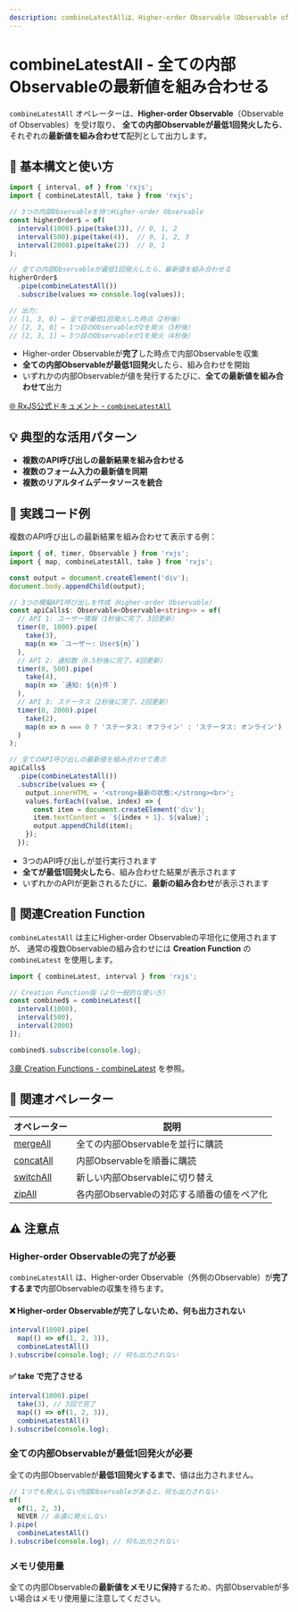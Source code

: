 ```yaml
---
description: combineLatestAllは、Higher-order Observable（Observable of Observables）を受け取り、全ての内部Observableが最低1回発火したら、それぞれの最新値を組み合わせて出力するオペレーターです。
---
```


# combineLatestAll - 全ての内部Observableの最新値を組み合わせる

`combineLatestAll` オペレーターは、**Higher-order Observable**（Observable of Observables）を受け取り、
**全ての内部Observableが最低1回発火したら**、それぞれの**最新値を組み合わせて**配列として出力します。

## 🔰 基本構文と使い方

```ts
import { interval, of } from 'rxjs';
import { combineLatestAll, take } from 'rxjs';

// 3つの内部Observableを持つHigher-order Observable
const higherOrder$ = of(
  interval(1000).pipe(take(3)), // 0, 1, 2
  interval(500).pipe(take(4)),  // 0, 1, 2, 3
  interval(2000).pipe(take(2))  // 0, 1
);

// 全ての内部Observableが最低1回発火したら、最新値を組み合わせる
higherOrder$
  .pipe(combineLatestAll())
  .subscribe(values => console.log(values));

// 出力:
// [1, 3, 0] ← 全てが最低1回発火した時点（2秒後）
// [2, 3, 0] ← 1つ目のObservableが2を発火（3秒後）
// [2, 3, 1] ← 3つ目のObservableが1を発火（4秒後）
```

- Higher-order Observableが**完了**した時点で内部Observableを収集
- **全ての内部Observableが最低1回発火**したら、組み合わせを開始
- いずれかの内部Observableが値を発行するたびに、**全ての最新値を組み合わせて**出力

[🌐 RxJS公式ドキュメント - `combineLatestAll`](https://rxjs.dev/api/index/function/combineLatestAll)

## 💡 典型的な活用パターン

- **複数のAPI呼び出しの最新結果を組み合わせる**
- **複数のフォーム入力の最新値を同期**
- **複数のリアルタイムデータソースを統合**

## 🧠 実践コード例

複数のAPI呼び出しの最新結果を組み合わせて表示する例：

```ts
import { of, timer, Observable } from 'rxjs';
import { map, combineLatestAll, take } from 'rxjs';

const output = document.createElement('div');
document.body.appendChild(output);

// 3つの模擬API呼び出しを作成（Higher-order Observable）
const apiCalls$: Observable<Observable<string>> = of(
  // API 1: ユーザー情報（1秒後に完了、3回更新）
  timer(0, 1000).pipe(
    take(3),
    map(n => `ユーザー: User${n}`)
  ),
  // API 2: 通知数（0.5秒後に完了、4回更新）
  timer(0, 500).pipe(
    take(4),
    map(n => `通知: ${n}件`)
  ),
  // API 3: ステータス（2秒後に完了、2回更新）
  timer(0, 2000).pipe(
    take(2),
    map(n => n === 0 ? 'ステータス: オフライン' : 'ステータス: オンライン')
  )
);

// 全てのAPI呼び出しの最新値を組み合わせて表示
apiCalls$
  .pipe(combineLatestAll())
  .subscribe(values => {
    output.innerHTML = '<strong>最新の状態:</strong><br>';
    values.forEach((value, index) => {
      const item = document.createElement('div');
      item.textContent = `${index + 1}. ${value}`;
      output.appendChild(item);
    });
  });
```

- 3つのAPI呼び出しが並行実行されます
- **全てが最低1回発火したら**、組み合わせた結果が表示されます
- いずれかのAPIが更新されるたびに、**最新の組み合わせ**が表示されます

## 🔄 関連Creation Function

`combineLatestAll` は主にHigher-order Observableの平坦化に使用されますが、
通常の複数Observableの組み合わせには **Creation Function** の `combineLatest` を使用します。

```ts
import { combineLatest, interval } from 'rxjs';

// Creation Function版（より一般的な使い方）
const combined$ = combineLatest([
  interval(1000),
  interval(500),
  interval(2000)
]);

combined$.subscribe(console.log);
```

[3章 Creation Functions - combineLatest](/guide/creation-functions/combineLatest) を参照。

## 🔄 関連オペレーター

| オペレーター | 説明 |
|---|---|
| [mergeAll](./mergeAll) | 全ての内部Observableを並行に購読 |
| [concatAll](./concatAll) | 内部Observableを順番に購読 |
| [switchAll](./switchAll) | 新しい内部Observableに切り替え |
| [zipAll](./zipAll) | 各内部Observableの対応する順番の値をペア化 |

## ⚠️ 注意点

### Higher-order Observableの完了が必要

`combineLatestAll` は、Higher-order Observable（外側のObservable）が**完了するまで**内部Observableの収集を待ちます。

#### ❌ Higher-order Observableが完了しないため、何も出力されない
```ts
interval(1000).pipe(
  map(() => of(1, 2, 3)),
  combineLatestAll()
).subscribe(console.log); // 何も出力されない
```

#### ✅ take で完了させる
```ts
interval(1000).pipe(
  take(3), // 3回で完了
  map(() => of(1, 2, 3)),
  combineLatestAll()
).subscribe(console.log);
```

### 全ての内部Observableが最低1回発火が必要

全ての内部Observableが**最低1回発火するまで**、値は出力されません。

```ts
// 1つでも発火しない内部Observableがあると、何も出力されない
of(
  of(1, 2, 3),
  NEVER // 永遠に発火しない
).pipe(
  combineLatestAll()
).subscribe(console.log); // 何も出力されない
```

### メモリ使用量

全ての内部Observableの**最新値をメモリに保持**するため、内部Observableが多い場合はメモリ使用量に注意してください。
